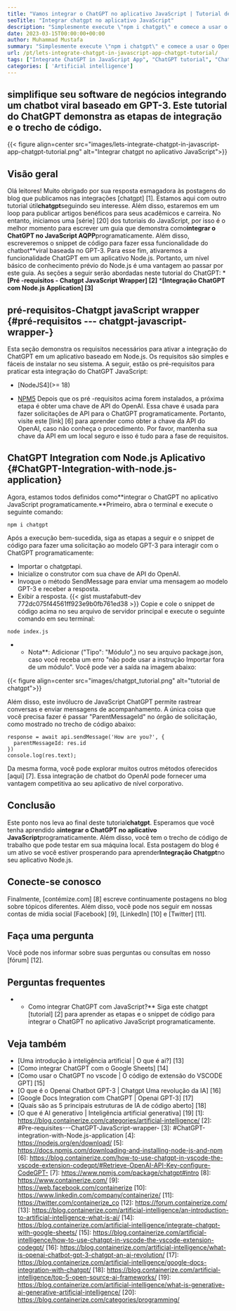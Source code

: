 ```yaml
---
title: "Vamos integrar o ChatGPT no aplicativo JavaScript | Tutorial de chatgpt" 
seoTitle: "Integrar chatgpt no aplicativo JavaScript" 
description: "Simplesmente execute \"npm i chatgpt\" e comece a usar o OpenAi chatbot no seu aplicativo Node.js. Siga este guia para aprender a integrar o ChatGPT no aplicativo JavaScript." 
date: 2023-03-15T00:00:00+00:00
author: Muhammad Mustafa
summary: "Simplesmente execute \"npm i chatgpt\" e comece a usar o OpenAi chatbot no seu aplicativo Node.js. Siga este guia para aprender a integrar o ChatGPT no aplicativo JavaScript." 
url: /pt/lets-integrate-chatgpt-in-javascript-app-chatgpt-tutorial/
tags: ["Integrate ChatGPT in JavaScript App", "ChatGPT tutorial", "ChatGPT JavaScript", "ChatGPT integration", "OpenAI Chatbot"]
categories: [ 'Artificial intelligence']
---
```


## simplifique seu software de negócios integrando um chatbot viral baseado em GPT-3. Este tutorial do ChatGPT demonstra as etapas de integração e o trecho de código.

{{< figure align=center src="images/lets-integrate-chatgpt-in-javascript-app-chatgpt-tutorial.png" alt="Integrar chatgpt no aplicativo JavaScript">}}


## Visão geral
Olá leitores! Muito obrigado por sua resposta esmagadora às postagens do blog que publicamos nas integrações [chatgpt] [1]. Estamos aqui com outro tutorial útil**chatgpt**seguindo seu interesse. Além disso, estaremos em um loop para publicar artigos benéficos para seus acadêmicos e carreira. No entanto, iniciamos uma [série] [20] dos tutoriais do JavaScript, por isso é o melhor momento para escrever um guia que demonstra como**integrar o ChatGPT no JavaScript AQPP**programaticamente. Além disso, escreveremos o snippet de código para fazer essa funcionalidade do chatbot**viral baseada no GPT-3. Para esse fim, ativaremos a funcionalidade ChatGPT em um aplicativo Node.js. Portanto, um nível básico de conhecimento prévio do Node.js é uma vantagem ao passar por este guia.
As seções a seguir serão abordadas neste tutorial do ChatGPT:
***[Pré -requisitos - Chatgpt JavaScript Wrapper] [2]**
***[Integração ChatGPT com Node.js Application] [3]**

## pré-requisitos-Chatgpt javaScript wrapper {#pré-requisitos --- chatgpt-javascript-wrapper-}
Esta seção demonstra os requisitos necessários para ativar a integração do ChatGPT em um aplicativo baseado em Node.js. Os requisitos são simples e fáceis de instalar no seu sistema.
A seguir, estão os pré-requisitos para praticar esta integração do ChatGPT JavaScript:

 * [NodeJS4](>= 18)

 * [NPM5](>=9)
Depois que os pré -requisitos acima forem instalados, a próxima etapa é obter uma chave de API do OpenAI. Essa chave é usada para fazer solicitações de API para o ChatGPT programaticamente. Portanto, visite este [link] [6] para aprender como obter a chave da API do OpenAI, caso não conheça o procedimento.
Por favor, mantenha sua chave da API em um local seguro e isso é tudo para a fase de requisitos.

## ChatGPT Integration com Node.js Aplicativo {#ChatGPT-Integration-with-node.js-application}
Agora, estamos todos definidos como**integrar o ChatGPT no aplicativo JavaScript programaticamente.**Primeiro, abra o terminal e execute o seguinte comando:
```
npm i chatgpt
```
Após a execução bem-sucedida, siga as etapas a seguir e o snippet de código para fazer uma solicitação ao modelo GPT-3 para interagir com o ChatGPT programaticamente:
 * Importar o chatgptapi.
 * Inicialize o construtor com sua chave de API do OpenAI.
 * Invoque o método SendMessage para enviar uma mensagem ao modelo GPT-3 e receber a resposta.
 * Exibir a resposta.
{{< gist mustafabutt-dev 772dc075f44561ff923e9b0fb761ed38 >}}
Copie e cole o snippet de código acima no seu arquivo de servidor principal e execute o seguinte comando em seu terminal:
```
node index.js
```
* * Nota**: Adicionar ("Tipo": "Módulo",) no seu arquivo package.json, caso você receba um erro "não pode usar a instrução Importar fora de um módulo".
Você pode ver a saída na imagem abaixo:

{{< figure align=center src="images/chatgpt_tutorial.png" alt="tutorial de chatgpt">}}

Além disso, este invólucro de JavaScript ChatGPT permite rastrear conversas e enviar mensagens de acompanhamento. A única coisa que você precisa fazer é passar "ParentMessageId" no órgão de solicitação, como mostrado no trecho de código abaixo:
```
response = await api.sendMessage('How are you?', {
  parentMessageId: res.id
})
console.log(res.text);
```
Da mesma forma, você pode explorar muitos outros métodos oferecidos [aqui] [7]. Essa integração de chatbot do OpenAI pode fornecer uma vantagem competitiva ao seu aplicativo de nível corporativo.

## Conclusão
Este ponto nos leva ao final deste tutorial**chatgpt**. Esperamos que você tenha aprendido a**integrar o ChatGPT no aplicativo JavaScript**programaticamente. Além disso, você tem o trecho de código de trabalho que pode testar em sua máquina local. Esta postagem do blog é um ativo se você estiver prosperando para aprender**Integração Chatgpt**no seu aplicativo Node.js.

## Conecte-se conosco
Finalmente, [contémize.com] [8] escreve continuamente postagens no blog sobre tópicos diferentes. Além disso, você pode nos seguir em nossas contas de mídia social [Facebook] [9], [LinkedIn] [10] e [Twitter] [11].

## Faça uma pergunta
Você pode nos informar sobre suas perguntas ou consultas em nosso [fórum] [12].

## Perguntas frequentes
* * Como integrar ChatGPT com JavaScript?**
Siga este chatgpt [tutorial] [2] para aprender as etapas e o snippet de código para integrar o ChatGPT no aplicativo JavaScript programaticamente.

## Veja também
  * [Uma introdução à inteligência artificial | O que é ai?] [13]
  * [Como integrar ChatGPT com o Google Sheets] [14]
  * [Como usar o ChatGPT no vscode | O código de extensão do VSCODE GPT] [15]
  * [O que é o Openai Chatbot GPT-3 | Chatgpt Uma revolução da IA] [16]
  * [Google Docs Integration com ChatGPT | Openai GPT-3] [17]
  * [Quais são as 5 principais estruturas de IA de código aberto] [18]
  * [O que é AI generativo | Inteligência artificial generativa] [19]
[1]: https://blog.containerize.com/categories/artificial-intelligence/
[2]: #Pre-requisites---ChatGPT-JavaScript-wrapper-
[3]: #ChatGPT-integration-with-Node.js-application
[4]: https://nodejs.org/en/download/
[5]: https://docs.npmjs.com/downloading-and-installing-node-js-and-npm
[6]: https://blog.containerize.com/how-to-use-chatgpt-in-vscode-the-vscode-extension-codegpt/#Retrieve-OpenAI-API-Key-configure-CodeGPT-
[7]: https://www.npmjs.com/package/chatgpt#intro
[8]: https://www.containerize.com/
[9]: https://web.facebook.com/containerize
[10]: https://www.linkedin.com/company/containerize/
[11]: https://twitter.com/containerize_co
[12]: https://forum.containerize.com/
[13]: https://blog.containerize.com/artificial-intelligence/an-introduction-to-artificial-intelligence-what-is-ai/
[14]: https://blog.containerize.com/artificial-intelligence/integrate-chatgpt-with-google-sheets/
[15]: https://blog.containerize.com/artificial-intelligence/how-to-use-chatgpt-in-vscode-the-vscode-extension-codegpt/
[16]: https://blog.containerize.com/artificial-intelligence/what-is-openai-chatbot-gpt-3-chatgpt-an-ai-revolution/
[17]: https://blog.containerize.com/artificial-intelligence/google-docs-integration-with-chatgpt/
[18]: https://blog.containerize.com/artificial-intelligence/top-5-open-source-ai-frameworks/
[19]: https://blog.containerize.com/artificial-intelligence/what-is-generative-ai-generative-artificial-intelligence/
[20]: https://blog.containerize.com/categories/programming/
